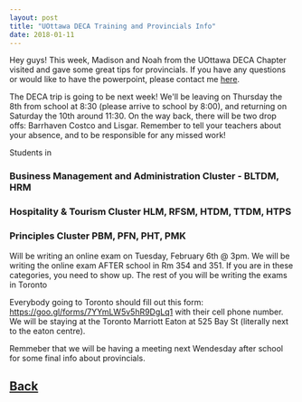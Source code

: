 ```yaml
---
layout: post
title: "UOttawa DECA Training and Provincials Info"
date: 2018-01-11
---
```

Hey guys! This week, Madison and Noah from the UOttawa DECA Chapter visited and gave some great tips for provincials. If you have any questions or would like to have the powerpoint, please contact me [here](decalisgar@gmail.com).

The DECA trip is going to be next week! We'll be leaving on Thursday the 8th from school at 8:30 (please arrive to school by 8:00), and returning on Saturday the 10th around 11:30. On the way back, there will be two drop offs: Barrhaven Costco and Lisgar. Remember to tell your teachers about your absence, and to be responsible for any missed work!

Students in

### **Business Management and Administration Cluster - BLTDM, HRM**
### **Hospitality & Tourism Cluster     HLM, RFSM, HTDM, TTDM, HTPS**
### **Principles Cluster      PBM, PFN, PHT, PMK**

Will be writing an online exam on Tuesday, February 6th @ 3pm.  We will be writing the online exam AFTER school in Rm 354 and 351. If you are in these categories, you need to show up. The rest of you will be writing the exams in Toronto

Everybody going to Toronto should fill out this form:  https://goo.gl/forms/7YYmLW5v5hR9DgLq1 with their cell phone number. We will be staying at the Toronto Marriott Eaton at 525 Bay St (literally next to the eaton centre).

Remmeber that we will be having a meeting next  Wendesday after school for some final info about provincials.
## [Back](/blog)

